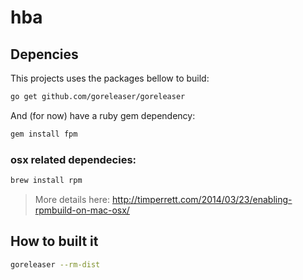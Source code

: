 # hba

## Depencies

This projects uses the packages bellow to build:

```bash
go get github.com/goreleaser/goreleaser
```

And (for now) have a ruby gem dependency:

```bash
gem install fpm
```

### osx related dependecies:

```bash
brew install rpm
```
> More details here: http://timperrett.com/2014/03/23/enabling-rpmbuild-on-mac-osx/

## How to built it

```bash
goreleaser --rm-dist
```